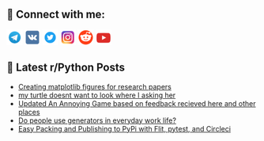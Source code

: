 ## 🔎 Connect with me:
[<img src="https://github.com/bullbesh/bullbesh/blob/main/images/Telegram.png" width="32" height="32" />](https://t.me/bullbesh)
[<img src="https://github.com/bullbesh/bullbesh/blob/main/images/VK.png" width="32" height="32" />](https://vk.com/bullbesh)
[<img src="https://github.com/bullbesh/bullbesh/blob/main/images/Twitter.png" width="32" height="32" />](https://twitter.com/bullbesh1)
[<img src="https://github.com/bullbesh/bullbesh/blob/main/images/Instagram.png" width="32" height="32" />](https://www.instagram.com/bullbesh)
[<img src="https://github.com/bullbesh/bullbesh/blob/main/images/Reddit.png" width="32" height="32" />](https://www.reddit.com/user/bullbesh)
[<img src="https://github.com/bullbesh/bullbesh/blob/main/images/YouTube.png" width="32" height="32" />](https://www.youtube.com/channel/UCtfjRs6uzgq5mfm8S06WTcg)

## 📕 Latest r/Python Posts
<!-- BLOG-POST-LIST:START -->
- [Creating matplotlib figures for research papers](https://www.reddit.com/r/Python/comments/xlc7w9/creating_matplotlib_figures_for_research_papers/)
- [my turtle doesnt want to look where I asking her](https://www.reddit.com/r/Python/comments/xlbz5x/my_turtle_doesnt_want_to_look_where_i_asking_her/)
- [Updated An Annoying Game based on feedback recieved here and other places](https://www.reddit.com/r/Python/comments/xlaa2g/updated_an_annoying_game_based_on_feedback/)
- [Do people use generators in everyday work life?](https://www.reddit.com/r/Python/comments/xl9e9z/do_people_use_generators_in_everyday_work_life/)
- [Easy Packing and Publishing to PyPi with Flit, pytest, and Circleci](https://www.reddit.com/r/Python/comments/xl81px/easy_packing_and_publishing_to_pypi_with_flit/)
<!-- BLOG-POST-LIST:END -->
